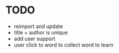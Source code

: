 

# TODO
- reimport and update
- title + author is unique
- add user support
- user click to word to collect word to learn
